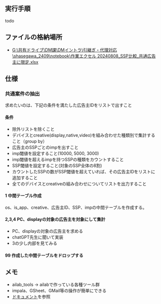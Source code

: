 ## 実行手順
todo

## ファイルの格納場所
- [G:\共有ドライブ\DM課\DMイントラ\引継ぎ・代理対応\shasegawa_2409\notebook\作業エクセル
20240808_SSP比較_共通広告主に限定.xlsx](https://docs.google.com/spreadsheets/d/1aiC7shaqKra6EEhbKIrei1HRaXUqjz44/edit?usp=drive_link&ouid=110042653407627959995&rtpof=true&sd=true)

## 仕様
### 共通案件の抽出
求めたいのは、下記の条件を満たした広告主IDをリストで出すこと
#### 条件
- 除外リストを除くこと
- デバイスとcreative(display,native,video)を組み合わせた種類別で集計すること（group by）
- 広告主のSSPごとのimpを出すこと
- imp閾値を設定すること(10000, 5000, 3000)
- imp閾値を超えるimpを持つSSPの種類をカウントすること
- SSP閾値を設定すること(対象のSSP全体の8割)
- カウントしたSSPの数がSSP閾値を超えていれば、その広告主IDをリストに追加すること
- 全てのデバイスとcreativeの組み合わせについてリストを出力すること

#### 1 中間テーブル作成
os、is_app、creative、広告主ID、SSP、impの中間テーブルを作成する。

#### 2,3,4 PC、displayの対象の広告主を対象にして集計
- PC、displayの対象の広告主を求める
- chatGPT先生に聞いて実装
- 3の少し内部を見てみる

#### 99 作成した中間テーブルをドロップする

## メモ
  - ailab_tools → ailabで作っている各種ツール群
  - impala、GSheet、GMail等の操作が簡単にできる
  - [ドキュメント](https://s3-ap-northeast-1.amazonaws.com/ailab-smn-valis/ailab-tools/docs/html/index.html)を参照